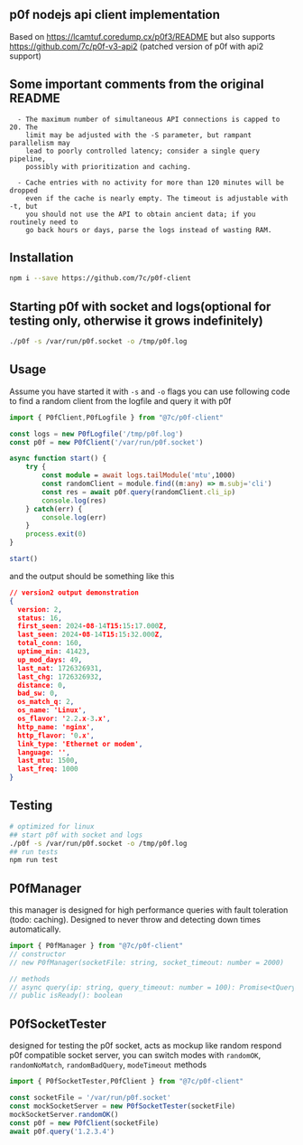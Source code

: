 ## p0f nodejs api client implementation
Based on https://lcamtuf.coredump.cx/p0f3/README but also supports https://github.com/7c/p0f-v3-api2 (patched version of p0f with api2 support)


## Some important comments from the original README
```
  - The maximum number of simultaneous API connections is capped to 20. The
    limit may be adjusted with the -S parameter, but rampant parallelism may
    lead to poorly controlled latency; consider a single query pipeline,
    possibly with prioritization and caching.

  - Cache entries with no activity for more than 120 minutes will be dropped
    even if the cache is nearly empty. The timeout is adjustable with -t, but
    you should not use the API to obtain ancient data; if you routinely need to
    go back hours or days, parse the logs instead of wasting RAM.
```

## Installation
```bash
npm i --save https://github.com/7c/p0f-client
```
## Starting p0f with socket and logs(optional for testing only, otherwise it grows indefinitely)
```bash
./p0f -s /var/run/p0f.socket -o /tmp/p0f.log
```

## Usage
Assume you have started it with `-s` and `-o` flags you can use following code to find a random client from the logfile and query it with p0f

```typescript
import { P0fClient,P0fLogfile } from "@7c/p0f-client"

const logs = new P0fLogfile('/tmp/p0f.log')
const p0f = new P0fClient('/var/run/p0f.socket')

async function start() {
    try {
        const module = await logs.tailModule('mtu',1000)
        const randomClient = module.find((m:any) => m.subj='cli')
        const res = await p0f.query(randomClient.cli_ip)
        console.log(res)
    } catch(err) {
        console.log(err)
    }
    process.exit(0)
}

start()
```

and the output should be something like this
```json
// version2 output demonstration
{
  version: 2,
  status: 16,
  first_seen: 2024-08-14T15:15:17.000Z,
  last_seen: 2024-08-14T15:15:32.000Z,
  total_conn: 160,
  uptime_min: 41423,
  up_mod_days: 49,
  last_nat: 1726326931,
  last_chg: 1726326932,
  distance: 0,
  bad_sw: 0,
  os_match_q: 2,
  os_name: 'Linux',
  os_flavor: '2.2.x-3.x',
  http_name: 'nginx',
  http_flavor: '0.x',
  link_type: 'Ethernet or modem',
  language: '',
  last_mtu: 1500,
  last_freq: 1000
}
```


## Testing
```bash
# optimized for linux
## start p0f with socket and logs
./p0f -s /var/run/p0f.socket -o /tmp/p0f.log
## run tests
npm run test
```

## P0fManager
this manager is designed for high performance queries with fault toleration (todo: caching). Designed to never throw and detecting down times automatically.
```typescript
import { P0fManager } from "@7c/p0f-client"
// constructor
// new P0fManager(socketFile: string, socket_timeout: number = 2000)

// methods
// async query(ip: string, query_timeout: number = 100): Promise<tQueryResponse | string>
// public isReady(): boolean
```

## P0fSocketTester
designed for testing the p0f socket, acts as mockup like random respond p0f compatible socket server, you can switch modes with `randomOK`, `randomNoMatch`, `randomBadQuery`, `modeTimeout` methods

```typescript
import { P0fSocketTester,P0fClient } from "@7c/p0f-client"

const socketFile = '/var/run/p0f.socket'
const mockSocketServer = new P0fSocketTester(socketFile)
mockSocketServer.randomOK()
const p0f = new P0fClient(socketFile)
await p0f.query('1.2.3.4')
```